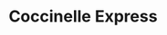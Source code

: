 ---
title: "Coccinelle Express"
url: /la-celle-saint-cloud/coccinelle-express/
shop: supermarché
---